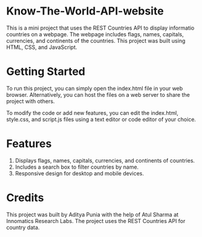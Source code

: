 # Know-The-World-API-website
This is a mini project that uses the REST Countries API to display informatio countries on a webpage. The webpage includes flags, names, capitals, currencies, and continents of the countries. This project was built using HTML, CSS, and JavaScript.

# Getting Started
To run this project, you can simply open the index.html file in your web browser. Alternatively, you can host the files on a web server to share the project with others.

To modify the code or add new features, you can edit the index.html, style.css, and script.js files using a text editor or code editor of your choice.

# Features
1. Displays flags, names, capitals, currencies, and continents of countries.
2. Includes a search box to filter countries by name.
3. Responsive design for desktop and mobile devices.

# Credits
This project was built by Aditya Punia with the help of Atul Sharma at Innomatics Research Labs. The project uses the REST Countries API for country data.

